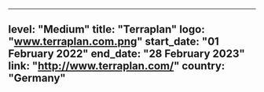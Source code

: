 
---
level: "Medium"
title: "Terraplan"
logo: "www.terraplan.com.png"
start_date: "01 February 2022"
end_date: "28 February 2023"
link: "http://www.terraplan.com/"
country: "Germany"
---
